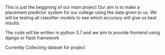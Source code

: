 This is just the beggining of our main project 
Our aim is to make a placement predictor system for our college using the data given to us.
We will be testing all classifier models to see which accuracy will give us best results.

The code will be written in python 3.7 and we aim to provide frontend using django or flask framework

Currently Collecting dataset for project 